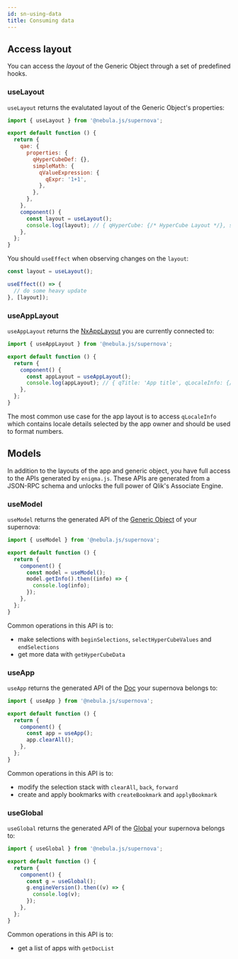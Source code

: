 ```yaml
---
id: sn-using-data
title: Consuming data
---
```


## Access layout

You can access the _layout_ of the Generic Object through a set of predefined hooks.

### useLayout

`useLayout` returns the evalutated layout of the Generic Object's properties:

```js
import { useLayout } from '@nebula.js/supernova';

export default function () {
  return {
    qae: {
      properties: {
        qHyperCubeDef: {},
        simpleMath: {
          qValueExpression: {
            qExpr: '1+1',
          },
        },
      },
    },
    component() {
      const layout = useLayout();
      console.log(layout); // { qHyperCube: {/* HyperCube Layout */}, simpleMath: 2 }
    },
  };
}
```

You should `useEffect` when observing changes on the `layout`:

```js
const layout = useLayout();

useEffect(() => {
  // do some heavy update
}, [layout]);
```

### useAppLayout

`useAppLayout` returns the [NxAppLayout](https://core.qlik.com/services/qix-engine/apis/qix/definitions/#nxapplayout) you are currently connected to:

```js
import { useAppLayout } from '@nebula.js/supernova';

export default function () {
  return {
    component() {
      const appLayout = useAppLayout();
      console.log(appLayout); // { qTitle: 'App title', qLocaleInfo: {/* */ } }
    },
  };
}
```

The most common use case for the app layout is to access `qLocaleInfo` which contains locale details selected by the app owner and should be used to format numbers.

## Models

In addition to the layouts of the app and generic object, you have full access to the APIs generated by `enigma.js`. These APIs are generated from a JSON-RPC schema and unlocks the full power of Qlik's Associate Engine.

### useModel

`useModel` returns the generated API of the [Generic Object](https://core.qlik.com/services/qix-engine/apis/qix/genericobject/) of your supernova:

```js
import { useModel } from '@nebula.js/supernova';

export default function () {
  return {
    component() {
      const model = useModel();
      model.getInfo().then((info) => {
        console.log(info);
      });
    },
  };
}
```

Common operations in this API is to:

- make selections with `beginSelections`, `selectHyperCubeValues` and `endSelections`
- get more data with `getHyperCubeData`

### useApp

`useApp` returns the generated API of the [Doc](https://core.qlik.com/services/qix-engine/apis/qix/doc/) your supernova belongs to:

```js
import { useApp } from '@nebula.js/supernova';

export default function () {
  return {
    component() {
      const app = useApp();
      app.clearAll();
    },
  };
}
```

Common operations in this API is to:

- modify the selection stack with `clearAll`, `back`, `forward`
- create and apply bookmarks with `createBookmark` and `applyBookmark`

### useGlobal

`useGlobal` returns the generated API of the [Global](https://core.qlik.com/services/qix-engine/apis/qix/global/) your supernova belongs to:

```js
import { useGlobal } from '@nebula.js/supernova';

export default function () {
  return {
    component() {
      const g = useGlobal();
      g.engineVersion().then((v) => {
        console.log(v);
      });
    },
  };
}
```

Common operations in this API is to:

- get a list of apps with `getDocList`
